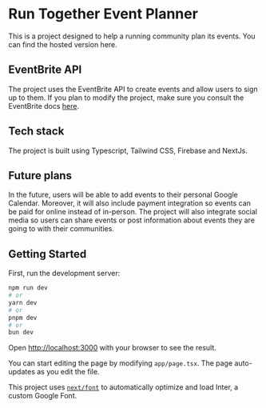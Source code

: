# Run Together Event Planner

This is a project designed to help a running community plan its events.  You can find the hosted version here.

## EventBrite API

The project uses the EventBrite API to create events and allow users to sign up to them. If you plan to modify the project, make sure you consult the EventBrite docs [here](https://www.eventbrite.com/platform/docs/introduction).

## Tech stack
The project is built using Typescript, Tailwind CSS, Firebase and NextJs.

## Future plans
In the future, users will be able to add events to their personal Google Calendar. Moreover, it will also include payment integration so events can be paid for online instead of in-person. The project will also integrate social media so users can share events or post information about events they are going to with their communities.


## Getting Started

First, run the development server:

```bash
npm run dev
# or
yarn dev
# or
pnpm dev
# or
bun dev
```

Open [http://localhost:3000](http://localhost:3000) with your browser to see the result.

You can start editing the page by modifying `app/page.tsx`. The page auto-updates as you edit the file.

This project uses [`next/font`](https://nextjs.org/docs/basic-features/font-optimization) to automatically optimize and load Inter, a custom Google Font.
